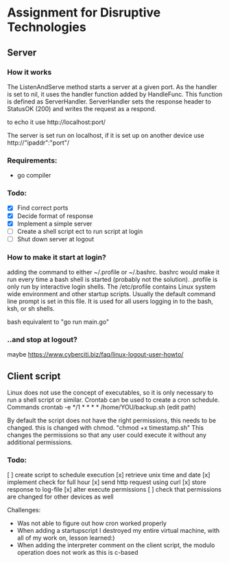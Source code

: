 # Assignment for Disruptive Technologies
## Server

### How it works
The ListenAndServe method starts a server at a given port. As the handler is set to nil, it uses the handler function added by HandleFunc. This function is defined as ServerHandler. ServerHandler sets the response header to StatusOK (200) and writes the request as a respond.

to echo it use http://localhost:port/

The server is set run on localhost, if it is set up on another device use http://"ipaddr":"port"/

### Requirements:
 - go compiler

### Todo:
 - [x] Find correct ports
 - [x] Decide format of response
 - [x] Implement a simple server
 - [ ] Create a shell script ect to run script at login  
 - [ ] Shut down server at logout

### How to make it start at login?
adding the command to either ~/.profile or ~/.bashrc. bashrc would make it run every time a bash shell is started (probably not the solution). .profile is only run by interactive login shells. The /etc/profile contains Linux system wide environment and other startup scripts. Usually the default command line prompt is set in this file. It is used for all users logging in to the bash, ksh, or sh shells.

bash equivalent to "go run main.go"

### ..and stop at logout?
maybe https://www.cyberciti.biz/faq/linux-logout-user-howto/

## Client script
Linux does not use the concept of executables, so it is only necessary to run a shell script or similar. Crontab can be used to create a cron schedule. Commands
crontab -e 
*/1 * * * * /home/YOU/backup.sh (edit path)

By default the script does not have the right permissions, this needs to be changed. 
this is changed with chmod. 
"chmod +x timestamp.sh"
This changes the permissions so that any user could execute it without any additional permissions. 


### Todo:
[ ] create script to schedule execution
[x] retrieve unix time and date
[x] implement check for full hour
[x] send http request using curl
[x] store response to log-file
[x] alter execute permissions
[ ] check that permissions are changed for other devices as well

Challenges:
- Was not able to figure out how cron worked properly
- When adding a startupscript I destroyed my entire virtual machine, with all of my work on, lesson learned:)
- When adding the interpreter comment on the client script, the modulo operation does not work as this is c-based